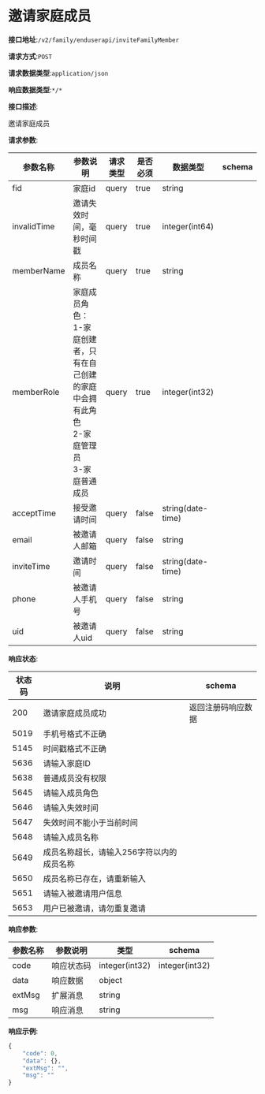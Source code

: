 # 邀请家庭成员


**接口地址**:`/v2/family/enduserapi/inviteFamilyMember`


**请求方式**:`POST`


**请求数据类型**:`application/json`


**响应数据类型**:`*/*`


**接口描述**:<p>邀请家庭成员</p>


**请求参数**:


| 参数名称    | 参数说明                                                     | 请求类型 | 是否必须 | 数据类型          | schema |
| ----------- | ------------------------------------------------------------ | -------- | -------- | ----------------- | ------ |
| fid         | 家庭id                                                       | query    | true     | string            |        |
| invalidTime | 邀请失效时间，毫秒时间戳                                     | query    | true     | integer(int64)    |        |
| memberName  | 成员名称                                                     | query    | true     | string            |        |
| memberRole  | 家庭成员角色：<br/>1-家庭创建者，只有在自己创建的家庭中会拥有此角色<br/>2-家庭管理员<br/>3-家庭普通成员 | query    | true     | integer(int32)    |        |
| acceptTime  | 接受邀请时间                                                 | query    | false    | string(date-time) |        |
| email       | 被邀请人邮箱                                                 | query    | false    | string            |        |
| inviteTime  | 邀请时间                                                     | query    | false    | string(date-time) |        |
| phone       | 被邀请人手机号                                               | query    | false    | string            |        |
| uid         | 被邀请人uid                                                  | query    | false    | string            |        |


**响应状态**:


| 状态码 | 说明                                      | schema             |
| ------ | ----------------------------------------- | ------------------ |
| 200    | 邀请家庭成员成功                          | 返回注册码响应数据 |
| 5019   | 手机号格式不正确                          |                    |
| 5145   | 时间戳格式不正确                          |                    |
| 5636   | 请输入家庭ID                              |                    |
| 5638   | 普通成员没有权限                          |                    |
| 5645   | 请输入成员角色                            |                    |
| 5646   | 请输入失效时间                            |                    |
| 5647   | 失效时间不能小于当前时间                  |                    |
| 5648   | 请输入成员名称                            |                    |
| 5649   | 成员名称超长，请输入256字符以内的成员名称 |                    |
| 5650   | 成员名称已存在，请重新输入                |                    |
| 5651   | 请输入被邀请用户信息                      |                    |
| 5653   | 用户已被邀请，请勿重复邀请                |                    |


**响应参数**:


| 参数名称 | 参数说明   | 类型           | schema         |
| -------- | ---------- | -------------- | -------------- |
| code     | 响应状态码 | integer(int32) | integer(int32) |
| data     | 响应数据   | object         |                |
| extMsg   | 扩展消息   | string         |                |
| msg      | 响应消息   | string         |                |


**响应示例**:
```javascript
{
	"code": 0,
	"data": {},
	"extMsg": "",
	"msg": ""
}
```
